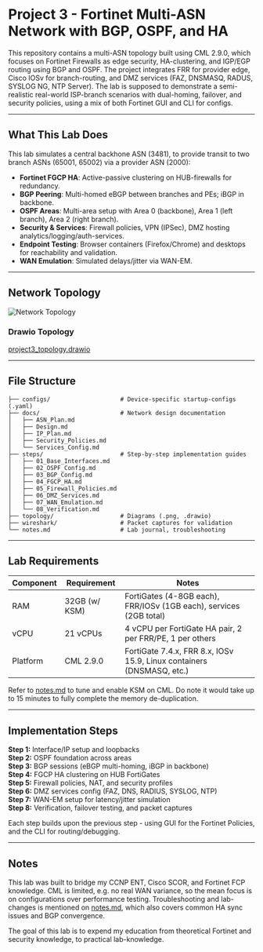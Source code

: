 # Project 3 - Fortinet Multi-ASN Network with BGP, OSPF, and HA

This repository contains a multi-ASN topology built using CML 2.9.0, which focuses on Fortinet Firewalls as edge security, HA-clustering, and IGP/EGP routing using BGP and OSPF. The project integrates FRR for provider edge, Cisco IOSv for branch-routing, and DMZ services (FAZ, DNSMASQ, RADUS, SYSLOG NG, NTP Server). The lab is supposed to demonstrate a semi-realistic real-world ISP-branch scenarios with dual-homing, failover, and security policies, using a mix of both Fortinet GUI and CLI for configs.

---

## What This Lab Does
This lab simulates a central backhone ASN (3481), to provide transit to two branch ASNs (65001, 65002) via a provider ASN (2000):
- **Fortinet FGCP HA**: Active-passive clustering on HUB-firewalls for redundancy.
- **BGP Peering**: Multi-homed eBGP between branches and PEs; iBGP in backbone.
- **OSPF Areas**: Multi-area setup with Area 0 (backbone), Area 1 (left branch), Area 2 (right branch).
- **Security & Services**: Firewall policies, VPN (IPSec), DMZ hosting analytics/logging/auth-services.
- **Endpoint Testing**: Browser containers (Firefox/Chrome) and desktops for reachability and validation.
- **WAN Emulation**: Simulated delays/jitter via WAN-EM.

---

## Network Topology
![Network Topology](topology/project3_multi_asn_topology.png)

### Drawio Topology
[project3_topology.drawio](topology/project3_topology.drawio)

---

## File Structure

```
├── configs/                    # Device‑specific startup‑configs (.yaml)
├── docs/                       # Network design documentation
│   ├── ASN_Plan.md  
│   ├── Design.md
│   ├── IP_Plan.md              
│   ├── Security_Policies.md  
│   └── Services_Config.md      
├── steps/                      # Step-by-step implementation guides
│   ├── 01_Base_Interfaces.md
│   ├── 02_OSPF_Config.md
│   ├── 03_BGP_Config.md
│   ├── 04_FGCP_HA.md
│   ├── 05_Firewall_Policies.md
│   ├── 06_DMZ_Services.md
│   ├── 07_WAN_Emulation.md
│   └── 08_Verification.md
├── topology/                   # Diagrams (.png, .drawio)
├── wireshark/                  # Packet captures for validation
└── notes.md                    # Lab journal, troubleshooting    
```

---

## Lab Requirements

| Component   | Requirement                       | Notes                                                                 |
| ----------- | --------------------------------- | --------------------------------------------------------------------- |
| RAM         | 32GB (w/ KSM)                     | FortiGates (4-8GB each), FRR/IOSv (1GB each), services (2GB total)    |
| vCPU        | 21 vCPUs                          | 4 vCPU per FortiGate HA pair, 2 per FRR/PE, 1 per others              |
| Platform    | CML 2.9.0                         | FortiGate 7.4.x, FRR 8.x, IOSv 15.9, Linux containers (DNSMASQ, etc.) |

Refer to [notes.md](/notes.md) to tune and enable KSM on CML. Do note it would take up to 15 minutes to fully complete the memory de-duplication.

---

## Implementation Steps

**Step 1:** Interface/IP setup and loopbacks  
**Step 2:** OSPF foundation across areas  
**Step 3:** BGP sessions (eBGP multi-homing, iBGP in backbone)  
**Step 4:** FGCP HA clustering on HUB FortiGates  
**Step 5:** Firewall policies, NAT, and security profiles  
**Step 6:** DMZ services config (FAZ, DNS, RADIUS, SYSLOG, NTP)  
**Step 7:** WAN-EM setup for latency/jitter simulation  
**Step 8:** Verification, failover testing, and packet captures

Each step builds upon the previous step - using GUI for the Fortinet Policies, and the CLI for routing/debugging.

---

## Notes

This lab was built to bridge my CCNP ENT, Cisco SCOR, and Fortinet FCP knowledge. CML is limited, e.g. no real WAN variance, so the mean focus is on configurations over performance testing. Troubleshooting and lab-changes is mentioned on [notes.md](/notes.md), which also covers common HA sync issues and BGP convergence.

The goal of this lab is to expend my education from theoretical Fortinet and security knowledge, to practical lab-knowledge.